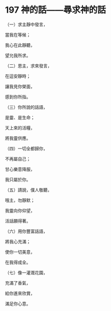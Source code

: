 # 197 神的話——尋求神的話

（一）求主靜中發言，

當我在等候；

我心在此靜聽，

望允我所求。

（二）恩主，求來發言，

在這安靜時；

讓我見你榮面，

感到你所指。

（三）你所說的話語，

是靈、是生命；

天上來的活糧，

將我靈供應。

（四）一切全都歸你，

不再屬自己；

甘心樂意降服，

我只屬於你。

（五）請說，僕人敬聽，

哦主，勿靜默；

我靈向你仰望，

活話願得著。

（六）用你豐富話語，

將我心充滿；

使你一切美意，

在我得成全。

（七）像一灌溉花園，

充滿了香氣，

給你進來欣賞，

滿足你心意。

